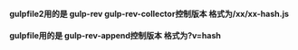 #### gulpfile2用的是 gulp-rev gulp-rev-collector控制版本 格式为/xx/xx-hash.js
#### gulpfile用的是 gulp-rev-append控制版本 格式为?v=hash  
